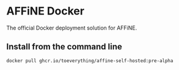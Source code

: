 # AFFiNE Docker

The official Docker deployment solution for AFFiNE.

##  Install from the command line

```shell
docker pull ghcr.io/toeverything/affine-self-hosted:pre-alpha
```
